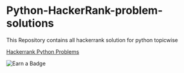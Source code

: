 # Python-HackerRank-problem-solutions

This Repository contains all hackerrank solution for python topicwise 

[Hackerrank Python Problems](https://www.hackerrank.com/domains/python?filters%5Bstatus%5D%5B%5D=unsolved&badge_type=python)

![Earn a Badge](https://hrcdn.net/fcore/assets/generated-badges/python_level_3_stars_5_others-048f6058f9.png)
